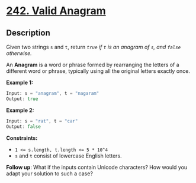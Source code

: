 # [242. Valid Anagram](https://leetcode.com/problems/valid-anagram/)

## Description

Given two strings `s` and `t`,  return _`true` if `t` is an anagram of `s`, and `false` otherwise._

An **Anagram** is a word or phrase formed by rearranging the letters of a different word or phrase, typically using all the original letters exactly once.



**Example 1:**

```go
Input: s = "anagram", t = "nagaram"
Output: true
```

**Example 2:**

```go
Input: s = "rat", t = "car"
Output: false
```

**Constraints:**
* `1 <= s.length, t.length <= 5 * 10^4`
* `s` and `t` consist of lowercase English letters.

**Follow up**: What if the inputs contain Unicode characters? How would you adapt your solution to such a case?

